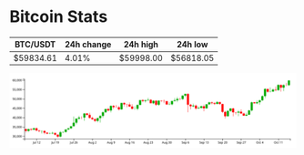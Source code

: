 # Bitcoin Stats

BTC/USDT|24h change|24h high|24h low|
|---|---|---|---|
|$59834.61|4.01%|$59998.00|$56818.05|

<img src="./chart.svg">
